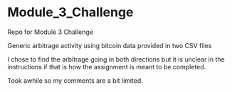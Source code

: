 # Module_3_Challenge
Repo for Module 3 Challenge

Generic arbitrage activity using bitcoin data provided in two CSV files

I chose to find the arbitrage going in both directions but it is unclear in the instructions if that is how the assignment is meant to be completed.

Took awhile so my comments are a bit limited.